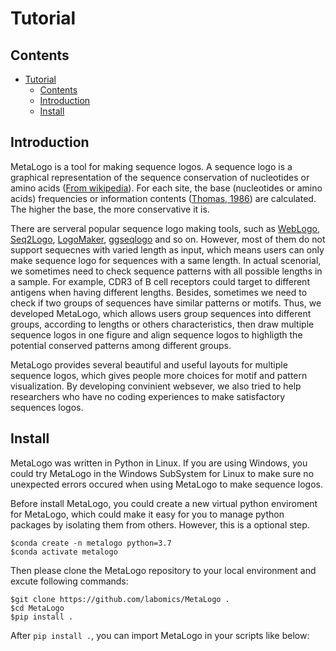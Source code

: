 # Tutorial

## Contents

- [Tutorial](#tutorial)
  - [Contents](#contents)
  - [Introduction](#introduction)
  - [Install](#install)


## Introduction

MetaLogo is a tool for making sequence logos. A sequence logo is a graphical representation of the sequence conservation of nucleotides or amino acids ([From wikipedia](https://en.wikipedia.org/wiki/Sequence_logo)). For each site, the base (nucleotides or amino acids) frequencies or information contents ([Thomas, 1986](https://pubmed.ncbi.nlm.nih.gov/3525846/)) are calculated. The higher the base, the more conservative it is.

There are serveral popular sequence logo making tools, such as [WebLogo](https://weblogo.berkeley.edu/logo.cgi), [Seq2Logo](http://www.cbs.dtu.dk/biotools/Seq2Logo/), [LogoMaker](http://github.com/jbkinney/logomaker), [ggseqlogo](https://omarwagih.github.io/ggseqlogo/) and so on. However, most of them do not support sequecnes with varied length as input, which means users can only make sequence logo for sequences with a same length. In actual scenorial, we sometimes need to check sequence patterns with all possible lengths in a sample. For example, CDR3 of B cell receptors could target to different antigens when having different lengths. Besides, sometimes we need to check if two groups of sequences have similar patterns or motifs. Thus, we developed MetaLogo, which allows users group sequences into different groups, according to lengths or others characteristics, then draw multiple sequence logos in one figure and align sequence logos to highligth the potential conserved patterns among different groups. 

MetaLogo provides several beautiful and useful layouts for multiple sequence logos, which gives people more choices for motif and pattern visualization. By developing convinient websever, we also tried to help researchers who have no coding experiences to make satisfactory sequences logos. 

## Install

MetaLogo was written in Python in Linux. If you are using Windows, you could try MetaLogo in the Windows SubSystem for Linux to make sure no unexpected errors occured when using MetaLogo to make sequence logos. 

Before install MetaLogo, you could create a new virtual python enviroment for MetaLogo, which could make it easy for you to manage python packages by isolating them from others. However, this is a optional step.

    $conda create -n metalogo python=3.7
    $conda activate metalogo

Then please clone the MetaLogo repository to your local environment and excute following commands:

    $git clone https://github.com/labomics/MetaLogo .
    $cd MetaLogo
    $pip install .

After `pip install .`, you can import MetaLogo in your scripts like below:


